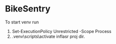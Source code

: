 # BikeSentry
 To start venv run 
1. Set-ExecutionPolicy Unrestricted -Scope Process
2. .venv\scripts\activate inflasr proj dir.